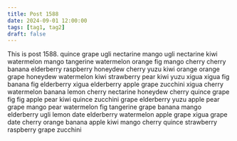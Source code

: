 ```yaml
---
title: Post 1588
date: 2024-09-01 12:00:00
tags: [tag1, tag2]
draft: false
---
```

This is post 1588.
quince
grape
ugli
nectarine
mango
ugli
nectarine
kiwi
watermelon
mango
tangerine
watermelon
orange
fig
mango
cherry
cherry
banana
elderberry
raspberry
honeydew
cherry
yuzu
kiwi
orange
orange
grape
honeydew
watermelon
kiwi
strawberry
pear
kiwi
yuzu
xigua
xigua
fig
banana
fig
elderberry
xigua
elderberry
apple
grape
zucchini
xigua
cherry
watermelon
banana
lemon
cherry
nectarine
honeydew
cherry
quince
grape
fig
fig
apple
pear
kiwi
quince
zucchini
grape
elderberry
yuzu
apple
pear
grape
mango
pear
watermelon
fig
tangerine
grape
banana
mango
elderberry
ugli
lemon
date
elderberry
watermelon
apple
grape
xigua
grape
date
cherry
orange
banana
apple
kiwi
mango
cherry
quince
strawberry
raspberry
grape
zucchini
